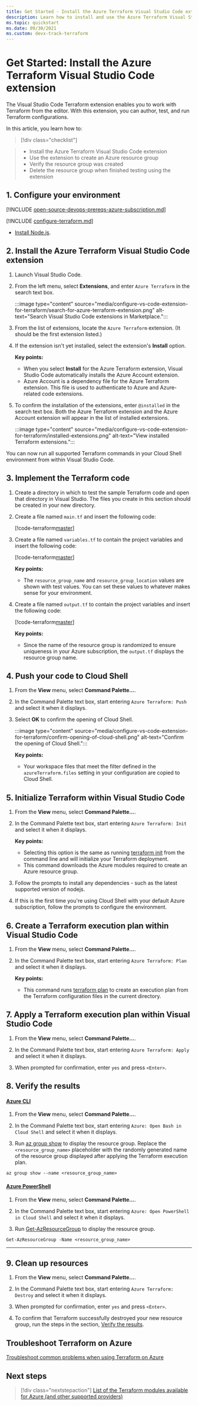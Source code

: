```yaml
---
title: Get Started - Install the Azure Terraform Visual Studio Code extension
description: Learn how to install and use the Azure Terraform Visual Studio Code extension to create an Azure resource group
ms.topic: quickstart
ms.date: 09/30/2021
ms.custom: devx-track-terraform
---
```


# Get Started: Install the Azure Terraform Visual Studio Code extension

The Visual Studio Code Terraform extension enables you to work with Terraform from the editor. With this extension, you can author, test, and run Terraform configurations.

In this article, you learn how to:
> [!div class="checklist"]

> * Install the Azure Terraform Visual Studio Code extension
> * Use the extension to create an Azure resource group
> * Verify the resource group was created
> * Delete the resource group when finished testing using the extension

## 1. Configure your environment

[!INCLUDE [open-source-devops-prereqs-azure-subscription.md](../includes/open-source-devops-prereqs-azure-subscription.md)]

[!INCLUDE [configure-terraform.md](includes/configure-terraform.md)]

- [Install Node.js](https://nodejs.org/).

## 2. Install the Azure Terraform Visual Studio Code extension

1. Launch Visual Studio Code.

1. From the left menu, select **Extensions**, and enter `Azure Terraform` in the search text box.

    :::image type="content" source="media/configure-vs-code-extension-for-terraform/search-for-azure-terraform-extension.png" alt-text="Search Visual Studio Code extensions in Marketplace.":::

1. From the list of extensions, locate the `Azure Terraform` extension. (It should be the first extension listed.)

1. If the extension isn't yet installed,  select the extension's **Install** option.

    **Key points:**

    - When you select **Install** for the Azure Terraform extension, Visual Studio Code automatically installs the Azure Account extension.
    - Azure Account is a dependency file for the Azure Terraform extension. This file is used to authenticate to Azure and Azure-related code extensions.

1. To confirm the installation of the extensions, enter `@installed` in the search text box. Both the Azure Terraform extension and the Azure Account extension will appear in the list of installed extensions.

    :::image type="content" source="media/configure-vs-code-extension-for-terraform/installed-extensions.png" alt-text="View installed Terraform extensions.":::

You can now run all supported Terraform commands in your Cloud Shell environment from within Visual Studio Code.

## 3. Implement the Terraform code

1. Create a directory in which to test the sample Terraform code and open that directory in Visual Studio. The files you create in this section should be created in your new directory.

1. Create a file named `main.tf` and insert the following code:

    [!code-terraform[master](../../terraform_samples/quickstart/101-resource-group/main.tf)]

1. Create a file named `variables.tf` to contain the project variables and insert the following code:

    [!code-terraform[master](../../terraform_samples/quickstart/101-resource-group/variables.tf)]

    **Key points:**

    - The `resource_group_name` and `resource_group_location` values are shown with test values. You can set these values to whatever makes sense for your environment.

1. Create a file named `output.tf` to contain the project variables and insert the following code:

    [!code-terraform[master](../../terraform_samples/quickstart/101-resource-group/output.tf)]

    **Key points:**

    - Since the name of the resource group is randomized to ensure uniqueness in your Azure subscription, the `output.tf` displays the resource group name.
    
## 4. Push your code to Cloud Shell

1. From the **View** menu, select **Command Palette...**.

1. In the Command Palette text box, start entering `Azure Terraform: Push` and select it when it displays.

1. Select **OK** to confirm the opening of Cloud Shell.

    :::image type="content" source="media/configure-vs-code-extension-for-terraform/confirm-opening-of-cloud-shell.png" alt-text="Confirm the opening of Cloud Shell.":::

    **Key points:**

    - Your workspace files that meet the filter defined in the `azureTerraform.files` setting in your configuration are copied to Cloud Shell.
    
## 5. Initialize Terraform within Visual Studio Code

1. From the **View** menu, select **Command Palette...**.

1. In the Command Palette text box, start entering `Azure Terraform: Init` and select it when it displays.

    **Key points:**

    - Selecting this option is the same as running [terraform init](https://www.terraform.io/docs/commands/init.html) from the command line and will initialize your Terraform deployment.
    - This command downloads the Azure modules required to create an Azure resource group.

1. Follow the prompts to install any dependencies - such as the latest supported version of nodejs.

1. If this is the first time you're using Cloud Shell with your default Azure subscription, follow the prompts to configure the environment.

## 6. Create a Terraform execution plan within Visual Studio Code

1. From the **View** menu, select **Command Palette...**.

1. In the Command Palette text box, start entering `Azure Terraform: Plan` and select it when it displays.

    **Key points:**

    - This command runs [terraform plan](https://www.terraform.io/docs/commands/plan.html) to create an execution plan from the Terraform configuration files in the current directory.

## 7. Apply a Terraform execution plan within Visual Studio Code

1. From the **View** menu, select **Command Palette...**.

1. In the Command Palette text box, start entering `Azure Terraform: Apply` and select it when it displays.

1. When prompted for confirmation, enter `yes` and press `<Enter>`.

## 8. Verify the results

#### [Azure CLI](#tab/azure-cli)

1. From the **View** menu, select **Command Palette...**.

1. In the Command Palette text box, start entering `Azure: Open Bash in Cloud Shell` and select it when it displays.

1. Run [az group show](/cli/azure/group#az_group_show) to display the resource group. Replace the `<resource_group_name>` placeholder with the randomly generated name of the resource group displayed after applying the Terraform execution plan.

```azurecli
az group show --name <resource_group_name>
```

#### [Azure PowerShell](#tab/azure-powershell)

1. From the **View** menu, select **Command Palette...**.

1. In the Command Palette text box, start entering `Azure: Open PowerShell in Cloud Shell` and select it when it displays.

1. Run [Get-AzResourceGroup](/powershell/module/az.resources/Get-AzResourceGroup) to display the resource group.

```azurepowershell
Get-AzResourceGroup -Name <resource_group_name>
```

---

## 9. Clean up resources

1. From the **View** menu, select **Command Palette...**.

1. In the Command Palette text box, start entering `Azure Terraform: Destroy` and select it when it displays.

1. When prompted for confirmation, enter `yes` and press `<Enter>`.

1. To confirm that Terraform successfully destroyed your new resource group, run the steps in the section, [Verify the results](#8-verify-the-results).

## Troubleshoot Terraform on Azure

[Troubleshoot common problems when using Terraform on Azure](troubleshoot.md)

## Next steps

> [!div class="nextstepaction"]
> [List of the Terraform modules available for Azure (and other supported providers)](https://registry.terraform.io/)